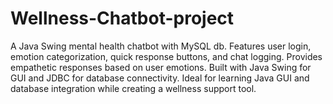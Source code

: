 # Wellness-Chatbot-project
 A Java Swing mental health chatbot with MySQL db. Features user login, emotion categorization, quick response buttons, and chat logging. Provides empathetic responses based on user emotions. Built with Java Swing for GUI and JDBC for database connectivity. Ideal for learning Java GUI and database integration while creating a wellness support tool.
